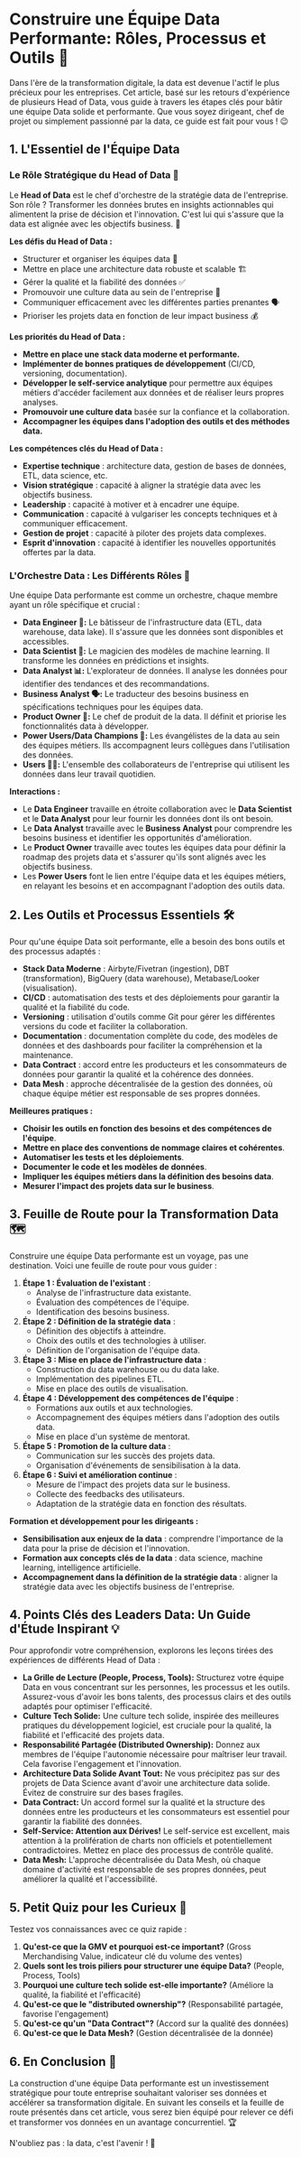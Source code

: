 # Construire une Équipe Data Performante: Rôles, Processus et Outils 🚀

Dans l'ère de la transformation digitale, la data est devenue l'actif le plus précieux pour les entreprises. Cet article, basé sur les retours d'expérience de plusieurs Head of Data, vous guide à travers les étapes clés pour bâtir une équipe Data solide et performante. Que vous soyez dirigeant, chef de projet ou simplement passionné par la data, ce guide est fait pour vous ! 😉

## 1. L'Essentiel de l'Équipe Data

### Le Rôle Stratégique du Head of Data 👑

Le **Head of Data** est le chef d'orchestre de la stratégie data de l'entreprise. Son rôle ? Transformer les données brutes en insights actionnables qui alimentent la prise de décision et l'innovation.  C'est lui qui s'assure que la data est alignée avec les objectifs business. 🎯

**Les défis du Head of Data :**

*   Structurer et organiser les équipes data 🧩
*   Mettre en place une architecture data robuste et scalable 🏗️
*   Gérer la qualité et la fiabilité des données ✅
*   Promouvoir une culture data au sein de l'entreprise 📣
*   Communiquer efficacement avec les différentes parties prenantes 🗣️
*   Prioriser les projets data en fonction de leur impact business 💰

**Les priorités du Head of Data :**

*   **Mettre en place une stack data moderne et performante.**
*   **Implémenter de bonnes pratiques de développement** (CI/CD, versioning, documentation).
*   **Développer le self-service analytique** pour permettre aux équipes métiers d'accéder facilement aux données et de réaliser leurs propres analyses.
*   **Promouvoir une culture data** basée sur la confiance et la collaboration.
*   **Accompagner les équipes dans l'adoption des outils et des méthodes data.**

**Les compétences clés du Head of Data :**

*   **Expertise technique** : architecture data, gestion de bases de données, ETL, data science, etc.
*   **Vision stratégique** : capacité à aligner la stratégie data avec les objectifs business.
*   **Leadership** : capacité à motiver et à encadrer une équipe.
*   **Communication** : capacité à vulgariser les concepts techniques et à communiquer efficacement.
*   **Gestion de projet** : capacité à piloter des projets data complexes.
*   **Esprit d'innovation** : capacité à identifier les nouvelles opportunités offertes par la data.

### L'Orchestre Data : Les Différents Rôles 🎼

Une équipe Data performante est comme un orchestre, chaque membre ayant un rôle spécifique et crucial :

*   **Data Engineer 👷:** Le bâtisseur de l'infrastructure data (ETL, data warehouse, data lake). Il s'assure que les données sont disponibles et accessibles.
*   **Data Scientist 🧙:** Le magicien des modèles de machine learning. Il transforme les données en prédictions et insights.
*   **Data Analyst 📊:** L'explorateur de données. Il analyse les données pour identifier des tendances et des recommandations.
*   **Business Analyst 🗣️:** Le traducteur des besoins business en spécifications techniques pour les équipes data.
*   **Product Owner 📝:** Le chef de produit de la data. Il définit et priorise les fonctionnalités data à développer.
*   **Power Users/Data Champions 💪:** Les évangélistes de la data au sein des équipes métiers. Ils accompagnent leurs collègues dans l'utilisation des données.
*   **Users 🧑‍💻:** L'ensemble des collaborateurs de l'entreprise qui utilisent les données dans leur travail quotidien.

**Interactions :**

*   Le **Data Engineer** travaille en étroite collaboration avec le **Data Scientist** et le **Data Analyst** pour leur fournir les données dont ils ont besoin.
*   Le **Data Analyst** travaille avec le **Business Analyst** pour comprendre les besoins business et identifier les opportunités d'amélioration.
*   Le **Product Owner** travaille avec toutes les équipes data pour définir la roadmap des projets data et s'assurer qu'ils sont alignés avec les objectifs business.
*   Les **Power Users** font le lien entre l'équipe data et les équipes métiers, en relayant les besoins et en accompagnant l'adoption des outils data.

## 2. Les Outils et Processus Essentiels 🛠️

Pour qu'une équipe Data soit performante, elle a besoin des bons outils et des processus adaptés :

*   **Stack Data Moderne** : Airbyte/Fivetran (ingestion), DBT (transformation), BigQuery (data warehouse), Metabase/Looker (visualisation).
*   **CI/CD** : automatisation des tests et des déploiements pour garantir la qualité et la fiabilité du code.
*   **Versioning** : utilisation d'outils comme Git pour gérer les différentes versions du code et faciliter la collaboration.
*   **Documentation** : documentation complète du code, des modèles de données et des dashboards pour faciliter la compréhension et la maintenance.
*   **Data Contract** : accord entre les producteurs et les consommateurs de données pour garantir la qualité et la cohérence des données.
*   **Data Mesh** : approche décentralisée de la gestion des données, où chaque équipe métier est responsable de ses propres données.

**Meilleures pratiques :**

*   **Choisir les outils en fonction des besoins et des compétences de l'équipe**.
*   **Mettre en place des conventions de nommage claires et cohérentes**.
*   **Automatiser les tests et les déploiements**.
*   **Documenter le code et les modèles de données**.
*   **Impliquer les équipes métiers dans la définition des besoins data**.
*   **Mesurer l'impact des projets data sur le business**.

## 3. Feuille de Route pour la Transformation Data 🗺️

Construire une équipe Data performante est un voyage, pas une destination. Voici une feuille de route pour vous guider :

1.  **Étape 1 : Évaluation de l'existant** :
    *   Analyse de l'infrastructure data existante.
    *   Évaluation des compétences de l'équipe.
    *   Identification des besoins business.
2.  **Étape 2 : Définition de la stratégie data** :
    *   Définition des objectifs à atteindre.
    *   Choix des outils et des technologies à utiliser.
    *   Définition de l'organisation de l'équipe data.
3.  **Étape 3 : Mise en place de l'infrastructure data** :
    *   Construction du data warehouse ou du data lake.
    *   Implémentation des pipelines ETL.
    *   Mise en place des outils de visualisation.
4.  **Étape 4 : Développement des compétences de l'équipe** :
    *   Formations aux outils et aux technologies.
    *   Accompagnement des équipes métiers dans l'adoption des outils data.
    *   Mise en place d'un système de mentorat.
5.  **Étape 5 : Promotion de la culture data** :
    *   Communication sur les succès des projets data.
    *   Organisation d'événements de sensibilisation à la data.
6.  **Étape 6 : Suivi et amélioration continue** :
    *   Mesure de l'impact des projets data sur le business.
    *   Collecte des feedbacks des utilisateurs.
    *   Adaptation de la stratégie data en fonction des résultats.

**Formation et développement pour les dirigeants :**

*   **Sensibilisation aux enjeux de la data** : comprendre l'importance de la data pour la prise de décision et l'innovation.
*   **Formation aux concepts clés de la data** : data science, machine learning, intelligence artificielle.
*   **Accompagnement dans la définition de la stratégie data** : aligner la stratégie data avec les objectifs business de l'entreprise.

## 4. Points Clés des Leaders Data: Un Guide d'Étude Inspirant 💡

Pour approfondir votre compréhension, explorons les leçons tirées des expériences de différents Head of Data :

*   **La Grille de Lecture (People, Process, Tools):** Structurez votre équipe Data en vous concentrant sur les personnes, les processus et les outils. Assurez-vous d'avoir les bons talents, des processus clairs et des outils adaptés pour optimiser l'efficacité. 
*   **Culture Tech Solide:**  Une culture tech solide, inspirée des meilleures pratiques du développement logiciel, est cruciale pour la qualité, la fiabilité et l'efficacité des projets data.
*   **Responsabilité Partagée (Distributed Ownership):**  Donnez aux membres de l'équipe l'autonomie nécessaire pour maîtriser leur travail. Cela favorise l'engagement et l'innovation.
*   **Architecture Data Solide Avant Tout:**  Ne vous précipitez pas sur des projets de Data Science avant d'avoir une architecture data solide. Évitez de construire sur des bases fragiles.
*   **Data Contract:** Un accord formel sur la qualité et la structure des données entre les producteurs et les consommateurs est essentiel pour garantir la fiabilité des données.
*   **Self-Service: Attention aux Dérives!**  Le self-service est excellent, mais attention à la prolifération de charts non officiels et potentiellement contradictoires. Mettez en place des processus de contrôle qualité.
*   **Data Mesh:** L'approche décentralisée du Data Mesh, où chaque domaine d'activité est responsable de ses propres données, peut améliorer la qualité et l'accessibilité.

## 5. Petit Quiz pour les Curieux 📝

Testez vos connaissances avec ce quiz rapide :

1.  **Qu'est-ce que la GMV et pourquoi est-ce important?** (Gross Merchandising Value, indicateur clé du volume des ventes)
2.  **Quels sont les trois piliers pour structurer une équipe Data?** (People, Process, Tools)
3.  **Pourquoi une culture tech solide est-elle importante?** (Améliore la qualité, la fiabilité et l'efficacité)
4.  **Qu'est-ce que le "distributed ownership"?** (Responsabilité partagée, favorise l'engagement)
5.  **Qu'est-ce qu'un "Data Contract"?** (Accord sur la qualité des données)
6.  **Qu'est-ce que le Data Mesh?** (Gestion décentralisée de la donnée)

## 6. En Conclusion 🏁

La construction d'une équipe Data performante est un investissement stratégique pour toute entreprise souhaitant valoriser ses données et accélérer sa transformation digitale. En suivant les conseils et la feuille de route présentés dans cet article, vous serez bien équipé pour relever ce défi et transformer vos données en un avantage concurrentiel. 🏆

N'oubliez pas : la data, c'est l'avenir ! 🔮
